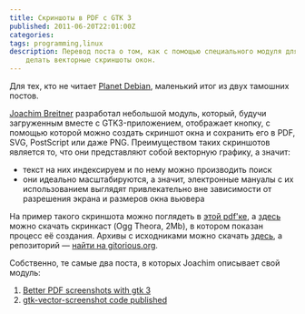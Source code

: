 ```yaml
---
title: Скриншоты в PDF с GTK 3
published: 2011-06-20T22:01:00Z
categories: 
tags: programming,linux
description: Перевод поста о том, как с помощью специального модуля для GTK3
    делать векторные скриншоты окон.
---
```


Для тех, кто не читает <a href='http://planet.debian.org/'>Planet Debian</a>, маленький итог из двух тамошних постов.

<a href='http://www.joachim-breitner.de/'>Joachim Breitner</a> разработал небольшой модуль, который, будучи загруженным вместе с GTK3-приложением, отображает кнопку, с помощью которой можно создать скриншот окна и сохранить его в PDF, SVG, PostScript или даже PNG. Преимуществом таких скриншотов является то, что они представляют собой векторную графику, а значит:

* текст на них индексируем и по нему можно производить поиск
* они идеально масштабируются, а значит, электронные мануалы с их использованием выглядят привлекательно вне зависимости от разрешения экрана и размеров окна вьювера

На пример такого скриншота можно поглядеть в <a href='http://www.joachim-breitner.de/various/pdf_screenshot_3.pdf'>этой pdf'ке</a>, а <a href='http://www.joachim-breitner.de/various/pdf_screenshot_3.ogv'>здесь</a> можно скачать скринкаст (Ogg Theora, 2Mb), в котором показан процесс её создания. Архивы с исходниками можно скачать <a href='http://www.joachim-breitner.de/archive/gtk-vector-screenshot/'>здесь</a>, а репозиторий — <a href='https://gitorious.org/gtk-vector-screenshot'>найти на gitorious.org</a>.

Собственно, те самые два поста, в которых Joachim описывает свой модуль:<ol><li><a href='http://www.joachim-breitner.de/blog/archives/494-Better-PDF-screenshots-with-gtk-3.html'>Better PDF screenshots with gtk 3</a></li><li><a href='https://www.joachim-breitner.de/blog/archives/502-gtk-vector-screenshot-code-published.html'>gtk-vector-screenshot code published</a></li></ol>

